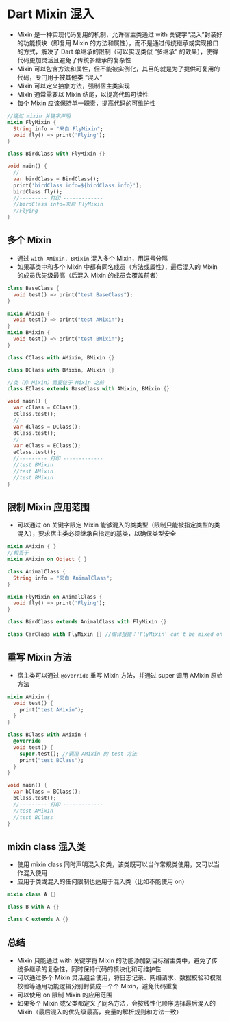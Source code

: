 # Dart Mixin 混入
- Mixin 是一种实现代码复用的机制，允许宿主类通过 with 关键字“混入”封装好的功能模块（即复用 Mixin 的方法和属性），而不是通过传统继承或实现接口的方式，解决了 Dart 单继承的限制（可以实现类似 “多继承” 的效果），使得代码更加灵活且避免了传统多继承的复杂性
- Mixin 可以包含方法和属性，但不能被实例化，其目的就是为了提供可复用的代码，专门用于被其他类 “混入”
- Mixin 可以定义抽象方法，强制宿主类实现
- Mixin 通常需要以 Mixin 结尾，以提高代码可读性
- 每个 Mixin 应该保持单一职责，提高代码的可维护性

```dart
//通过 mixin 关键字声明
mixin FlyMixin {
  String info = "来自 FlyMixin";
  void fly() => print('Flying');
}

class BirdClass with FlyMixin {}

void main() {
  //
  var birdClass = BirdClass();
  print('birdClass info=${birdClass.info}');
  birdClass.fly();
  //--------- 打印 -------------
  //birdClass info=来自 FlyMixin
  //Flying
}
```

## 多个 Mixin
- 通过 `with AMixin, BMixin` 混入多个 Mixin，用逗号分隔
- 如果基类中和多个 Mixin 中都有同名成员（方法或属性），最后混入的 Mixin 的成员优先级最高（后混入 Mixin 的成员会覆盖前者）

```dart
class BaseClass {
  void test() => print("test BaseClass");
}

mixin AMixin {
  void test() => print("test AMixin");
}
mixin BMixin {
  void test() => print("test BMixin");
}

class CClass with AMixin, BMixin {}

class DClass with BMixin, AMixin {}

//类（非 Mixin）需要位于 Mixin 之前
class EClass extends BaseClass with AMixin, BMixin {}

void main() {
  var cClass = CClass();
  cClass.test();
  //
  var dClass = DClass();
  dClass.test();
  //
  var eClass = EClass();
  eClass.test();
  //--------- 打印 -------------
  //test BMixin
  //test AMixin
  //test BMixin
}

```

## 限制 Mixin 应用范围
- 可以通过 on 关键字限定 Mixin 能够混入的类类型（限制只能被指定类型的类混入），要求宿主类必须继承自指定的基类，以确保类型安全

```dart
mixin AMixin { }
//相当于
mixin AMixin on Object { }
```

```dart
class AnimalClass {
  String info = "来自 AnimalClass";
}

mixin FlyMixin on AnimalClass {
  void fly() => print('Flying');
}

class BirdClass extends AnimalClass with FlyMixin {}

class CarClass with FlyMixin {} //编译报错：'FlyMixin' can't be mixed onto 'Object' because 'Object' doesn't implement 'AnimalClass'. 
```

## 重写 Mixin 方法
- 宿主类可以通过 `@override` 重写 Mixin 方法，并通过 super 调用 AMixin 原始方法

```dart
mixin AMixin {
  void test() {
    print("test AMixin");
  }
}

class BClass with AMixin {
  @override
  void test() {
    super.test(); //调用 AMixin 的 test 方法
    print("test BClass");
  }
}

void main() {
  var bClass = BClass();
  bClass.test();
  //--------- 打印 -------------
  //test AMixin
  //test BClass
}
```

## mixin class 混入类
- 使用 mixin class 同时声明混入和类，该类既可以当作常规类使用，又可以当作混入使用
- 应用于类或混入的任何限制也适用于混入类（比如不能使用 on）

```dart
mixin class A {}

class B with A {}

class C extends A {}
```

## 总结
- Mixin 只能通过 with 关键字将 Mixin 的功能添加到目标宿主类中，避免了传统多继承的复杂性，同时保持代码的模块化和可维护性
- 可以通过多个 Mixin 灵活组合使用，将日志记录、网络请求、数据校验和权限校验等通用功能逻辑分别封装成一个个 Mixin，避免代码重复
- 可以使用 on 限制 Mixin 的应用范围
- 如果多个 Mixin 或父类都定义了同名方法，会按线性化顺序选择最后混入的 Mixin（最后混入的优先级最高，变量的解析规则和方法一致）